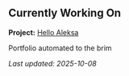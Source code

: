 ## Currently Working On

**Project:** [Hello Aleksa](https://github.com/alxhdd/hello-aleksa)

Portfolio automated to the brim

_Last updated: 2025-10-08_
